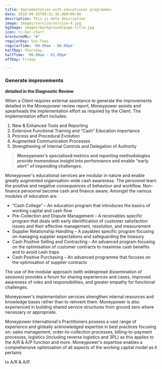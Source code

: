 ```yaml
---
title: Implementation with educational programmes
date: 2018-09-25T09:51:35.000+00:00
description: This is meta description
image: images/service/service-4.jpg
bgImage: images/background/page-title.jpg
icon: ti-bar-chart
brochureURL: "#"
regularDay: Sun-Tues
regularTime: '08.00am - 06.00pm'
halfDay: Thursday
halfTime: '08.00am - 01.00pm'
offDay: Friday

---
```

### **Generate improvements**  
**detailed in the Diagnostic Review**

When a Client requires external assistance to generate the improvements detailed in the Moneypower review report, Moneypower assists and spearheads the implementation effort as required by the Client. The implementation effort includes:

1. New & Enhanced Tools and Reporting
2. Extensive Functional Training and “Cash” Education importance
3. Process and Procedural Evolution
4. Augmented Communication Processes
5. Strengthening of Internal Controls and Delegation of Authority

> **Moneypower’s specialised metrics and reporting methodologies provide tremendous insight into performance and enable “early alert” of impending challenges.**

Moneypower's educational services are modular in nature and enable greatly augmented organisation-wide cash awareness. The personnel learn the positive and negative consequences of behaviour and workflow. Non-finance personnel become cash and finance aware. Amongst the various modules of education are:

* “Cash College” – An education program that introduces the basics of working capital and cash flow
* Pre-Collection and Dispute Management – A receivables specific program that deals with early identification of customer satisfaction issues and their effective management, resolution, and measurement
* Supplier Relationship Handling – A payables specific program focusing on managing supplier expectations and safeguarding the treasury
* Cash Positive Selling and Contracting – An advanced program focusing on the optimisation of customer contracts to maximise cash benefits and to avoid cash traps
* Cash Positive Purchasing – An advanced programme that focuses on the optimisation of supplier contracts

The use of the modular approach (with widespread dissemination of sessions) provides a forum for sharing experiences and cases, improved awareness of roles and responsibilities, and greater empathy for functional challenges.

Moneypower's implementation services strengthen internal resources and knowledge bases rather than to reinvent them. Moneypower is also experienced in building shared service structures from ground zero where necessary or appropriate.

Moneypower International's Practitioners possess a vast range of experience and globally acknowledged expertise in best practices focusing on: sales management, order-to-collection pro­cesses, billing-to-payment processes, logistics (including reverse logistics and 3PL) as this applies to the A/R & A/P function and more. Moneypower's expertise enables a comprehensive optimisation of all aspects of the working capital model as it pertains

to A/R & A/P.
